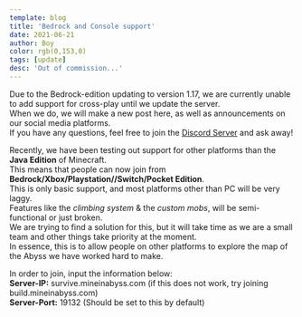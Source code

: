 ```yaml
---
template: blog
title: 'Bedrock and Console support'
date: 2021-06-21
author: Boy
color: rgb(0,153,0)
tags: [update]
desc: 'Out of commission...'
---
```

Due to the Bedrock-edition updating to version 1.17, we are currently unable to add support for cross-play until we update the server.   
When we do, we will make a new post here, as well as announcements on our social media platforms.   
If you have any questions, feel free to join the [Discord Server](https://discord.gg/mineinabyss) and ask away!   

Recently, we have been testing out support for other platforms than the **Java Edition** of Minecraft.  
This means that people can now join from **Bedrock/Xbox/Playstation//Switch/Pocket Edition**.  
This is only basic support, and most platforms other than PC will be very laggy.  
Features like the *climbing system* & the *custom mobs*, will be semi-functional or just broken.  
We are trying to find a solution for this, but it will take time as we are a small team and other things take priority at the moment.  
In essence, this is to allow people on other platforms to explore the map of the Abyss we have worked hard to make.
 
In order to join, input the information below:  
**Server-IP:** survive.mineinabyss.com  (if this does not work, try joining build.mineinabyss.com)  
**Server-Port:** 19132 (Should be set to this by default)

